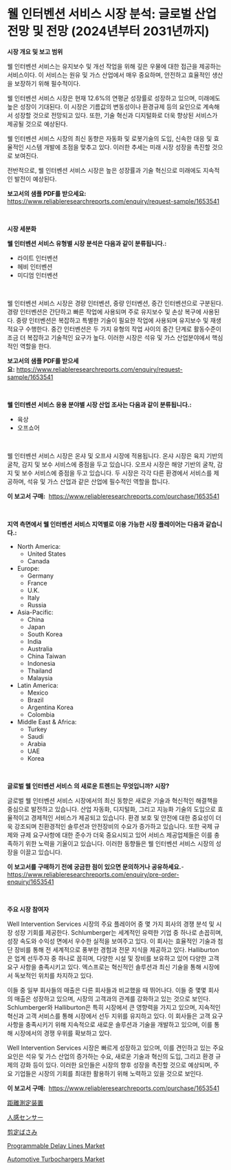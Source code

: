 <p><h1>웰 인터벤션 서비스 시장 분석: 글로벌 산업 전망 및 전망 (2024년부터 2031년까지)</h1></p><p><strong>시장 개요 및 보고 범위</strong></p>
<p><p>웰 인터벤션 서비스는 유지보수 및 개선 작업을 위해 깊은 우물에 대한 접근을 제공하는 서비스이다. 이 서비스는 원유 및 가스 산업에서 매우 중요하며, 안전하고 효율적인 생산을 보장하기 위해 필수적이다.</p><p>웰 인터벤션 서비스 시장은 현재 12.6%의 연평균 성장률로 성장하고 있으며, 미래에도 높은 성장이 기대된다. 이 시장은 기름값의 변동성이나 환경규제 등의 요인으로 계속해서 성장할 것으로 전망되고 있다. 또한, 기술 혁신과 디지털화로 더욱 향상된 서비스가 제공될 것으로 예상된다.</p><p>웰 인터벤션 서비스 시장의 최신 동향은 자동화 및 로봇기술의 도입, 신속한 대응 및 효율적인 시스템 개발에 초점을 맞추고 있다. 이러한 추세는 미래 시장 성장을 촉진할 것으로 보여진다.</p><p>전반적으로, 웰 인터벤션 서비스 시장은 높은 성장률과 기술 혁신으로 미래에도 지속적인 발전이 예상된다.</p></p>
<p><strong>보고서의 샘플 PDF를 받으세요:</strong> <a href="https://www.reliableresearchreports.com/enquiry/request-sample/1653541">https://www.reliableresearchreports.com/enquiry/request-sample/1653541</a></p>
<p>&nbsp;</p>
<p><strong>시장 세분화</strong></p>
<p><strong>웰 인터벤션 서비스 유형별 시장 분석은 다음과 같이 분류됩니다.:</strong></p>
<p><ul><li>라이트 인터벤션</li><li>헤비 인터벤션</li><li>미디엄 인터벤션</li></ul></p>
<p>&nbsp;</p>
<p><p>웰 인터벤션 서비스 시장은 경량 인터벤션, 중량 인터벤션, 중간 인터벤션으로 구분된다. 경량 인터벤션은 간단하고 빠른 작업에 사용되며 주로 유지보수 및 손상 복구에 사용된다. 중량 인터벤션은 복잡하고 특별한 기술이 필요한 작업에 사용되며 유지보수 및 재생 적요구 수행한다. 중간 인터벤션은 두 가지 유형의 작업 사이의 중간 단계로 활동수준이 조금 더 복잡하고 기술적인 요구가 높다. 이러한 시장은 석유 및 가스 산업분야에서 핵심적인 역할을 한다.</p></p>
<p><strong>보고서의 샘플 PDF를 받으세요:</strong>&nbsp;<a href="https://www.reliableresearchreports.com/enquiry/request-sample/1653541">https://www.reliableresearchreports.com/enquiry/request-sample/1653541</a></p>
<p>&nbsp;</p>
<p><strong> 웰 인터벤션 서비스 응용 분야별 시장 산업 조사는 다음과 같이 분류됩니다.:</strong></p>
<p><ul><li>육상</li><li>오프쇼어</li></ul></p>
<p>&nbsp;</p>
<p><p>웰 인터벤션 서비스 시장은 온샤 및 오프샤 시장에 적용됩니다. 온샤 시장은 육지 기반의 굴착, 감지 및 보수 서비스에 중점을 두고 있습니다. 오프샤 시장은 해양 기반의 굴착, 감지 및 보수 서비스에 중점을 두고 있습니다. 두 시장은 각각 다른 환경에서 서비스를 제공하며, 석유 및 가스 산업과 같은 산업에 필수적인 역할을 합니다.</p></p>
<p><strong>이 보고서 구매:</strong>&nbsp; <a href="https://www.reliableresearchreports.com/purchase/1653541">https://www.reliableresearchreports.com/purchase/1653541</a></p>
<p>&nbsp;</p>
<p><strong>지역 측면에서 웰 인터벤션 서비스 지역별로 이용 가능한 시장 플레이어는 다음과 같습니다.:</strong></p>
<p><ul>
    <li>
        North America:
        <ul>
            <li>United States</li>
            <li>Canada</li>
        </ul>
    </li>
    <li>
        Europe:
        <ul>
            <li>Germany</li>
            <li>France</li>
            <li>U.K.</li>
            <li>Italy</li>
            <li>Russia</li>
        </ul>
    </li>
    <li>
        Asia-Pacific:
        <ul>
            <li>China</li>
            <li>Japan</li>
            <li>South Korea</li>
            <li>India</li>
            <li>Australia</li>
            <li>China Taiwan</li>
            <li>Indonesia</li>
            <li>Thailand</li>
            <li>Malaysia</li>
        </ul>
    </li>
    <li>
        Latin America:
        <ul>
            <li>Mexico</li>
            <li>Brazil</li>
            <li>Argentina Korea</li>
            <li>Colombia</li>
        </ul>
    </li>
    <li>
        Middle East & Africa:
        <ul>
            <li>Turkey</li>
            <li>Saudi</li>
            <li>Arabia</li>
            <li>UAE</li>
            <li>Korea</li>
        </ul>
    </li>
    </ul></p>
<p>&nbsp;</p>
<p><strong>글로벌 웰 인터벤션 서비스 의 새로운 트렌드는 무엇입니까? 시장?</strong></p>
<p><p>글로벌 웰 인터벤션 서비스 시장에서의 최신 동향은 새로운 기술과 혁신적인 해결책을 중심으로 발전하고 있습니다. 산업 자동화, 디지털화, 그리고 지능화 기술의 도입으로 효율적이고 경제적인 서비스가 제공되고 있습니다. 환경 보호 및 안전에 대한 중요성이 더욱 강조되며 친환경적인 솔루션과 안전장비의 수요가 증가하고 있습니다. 또한 국제 규제와 규제 요구사항에 대한 준수가 더욱 중요시되고 있어 서비스 제공업체들은 이를 충족하기 위한 노력을 기울이고 있습니다. 이러한 동향들은 웰 인터벤션 서비스 시장의 성장을 이끌고 있습니다.</p></p>
<p><strong>이 보고서를 구매하기 전에 궁금한 점이 있으면 문의하거나 공유하세요.</strong>- <a href="https://www.reliableresearchreports.com/enquiry/pre-order-enquiry/1653541">https://www.reliableresearchreports.com/enquiry/pre-order-enquiry/1653541</a></p>
<p>&nbsp;</p>
<p><strong>주요 시장 참여자</strong></p>
<p><p>Well Intervention Services 시장의 주요 플레이어 중 몇 가지 회사의 경쟁 분석 및 시장 성장 기회를 제공한다. Schlumberger는 세계적인 유력한 기업 중 하나로 손꼽히며, 성장 속도와 수익성 면에서 우수한 실적을 보여주고 있다. 이 회사는 효율적인 기술과 첨단 장비를 통해 전 세계적으로 풍부한 경험과 전문 지식을 제공하고 있다. Halliburton은 업계 선두주자 중 하나로 꼽히며, 다양한 시설 및 장비를 보유하고 있어 다양한 고객 요구 사항을 충족시키고 있다. 엑스프로는 혁신적인 솔루션과 최신 기술을 통해 시장에서 독보적인 위치를 차지하고 있다.</p><p>이들 중 일부 회사들의 매출은 다른 회사들과 비교했을 때 뛰어나다. 이들 중 몇몇 회사의 매출은 성장하고 있으며, 시장의 고객과의 관계를 강화하고 있는 것으로 보인다. Schlumberger와 Halliburton은 특히 시장에서 큰 영향력을 가지고 있으며, 지속적인 혁신과 고객 서비스를 통해 시장에서 선두 지위를 유지하고 있다. 이 회사들은 고객 요구 사항을 충족시키기 위해 지속적으로 새로운 솔루션과 기술을 개발하고 있으며, 이를 통해 시장에서의 경쟁 우위를 확보하고 있다.</p><p>Well Intervention Services 시장은 빠르게 성장하고 있으며, 이를 견인하고 있는 주요 요인은 석유 및 가스 산업의 증가하는 수요, 새로운 기술과 혁신의 도입, 그리고 환경 규제의 강화 등이 있다. 이러한 요인들은 시장의 향후 성장을 촉진할 것으로 예상되며, 주요 기업들은 시장의 기회를 최대한 활용하기 위해 노력하고 있을 것으로 보인다.</p></p>
<p><strong>이 보고서 구매:</strong>&nbsp;&nbsp;<a href="https://www.reliableresearchreports.com/purchase/1653541">https://www.reliableresearchreports.com/purchase/1653541</a></p>
<p><p><a href="https://github.com/ReganWisoky2023/Market-Research-Report-List-1/blob/main/657165211761.md">距離測定装置</a></p><p><a href="https://medium.com/@skylarreilly36/%E5%8D%A0%E6%9C%89%E3%82%BB%E3%83%B3%E3%82%B5%E3%83%BC%E5%B8%82%E5%A0%B4-%E5%B8%82%E5%A0%B4%E3%82%B7%E3%82%A7%E3%82%A2-%E5%B8%82%E5%A0%B4%E5%8B%95%E5%90%91-%E3%81%9D%E3%81%97%E3%81%A6%E5%B0%86%E6%9D%A5%E3%81%AE%E6%88%90%E9%95%B7%E3%82%92%E6%8E%A2%E3%82%8B-632bb0dfe5bf">人感センサー</a></p><p><a href="https://medium.com/@emmittkutch2023/%E6%89%8B%E5%85%A5%E3%82%8C%E7%94%A8%E3%83%90%E3%82%B5%E3%83%9F%E5%B8%82%E5%A0%B4%E3%81%AE%E8%A6%8F%E6%A8%A1-%E5%B8%82%E5%A0%B4%E8%A6%8B%E9%80%9A%E3%81%97%E3%81%A8%E5%B8%82%E5%A0%B4%E4%BA%88%E6%B8%AC-2024%E5%B9%B4%E3%81%8B%E3%82%892031%E5%B9%B4-1ce8610da8fd">剪定ばさみ</a></p><p><a href="https://github.com/Sinjinluong3e0awx2m195k76/Market-Research-Report-List-1/blob/main/programmable-delay-lines-market.md">Programmable Delay Lines Market</a></p><p><a href="https://issuu.com/reportprime-2/docs/automotive-turbochargers-market-size-2030.pptx">Automotive Turbochargers Market</a></p></p>
